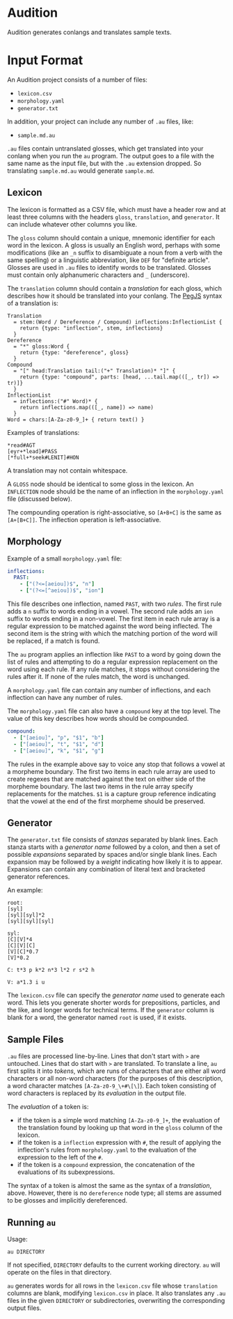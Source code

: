 # Audition

Audition generates conlangs and translates sample texts.

# Input Format

An Audition project consists of a number of files:

- `lexicon.csv`
- `morphology.yaml`
- `generator.txt`

In addition, your project can include any number of `.au` files, like:

- `sample.md.au`

`.au` files contain untranslated glosses, which get translated into your conlang
when you run the `au` program. The output goes to a file with the
same name as the input file, but with the `.au` extension dropped. So translating
`sample.md.au` would generate `sample.md`.

## Lexicon

The lexicon is formatted as a CSV file, which must have a header row and at least
three columns with the headers `gloss`, `translation`, and `generator`.
It can include whatever other columns you like.

The `gloss` column should contain a unique, mnemonic identifier for each word in the lexicon.
A gloss is usually an English word, perhaps with some modifications (like an `_n` suffix
to disambiguate a noun from a verb with the same spelling) or a linguistic
abbreviation, like `DEF` for "definite article". Glosses are used in `.au` files
to identify words to be translated. Glosses must contain only alphanumeric characters and `_` (underscore).

The `translation` column should contain a _translation_ for each gloss, which describes
how it should be translated into your conlang. The [PegJS](https://pegjs.org/online) syntax of a translation is:

```
Translation
  = stem:(Word / Dereference / Compound) inflections:InflectionList {
    return {type: "inflection", stem, inflections}
  }
Dereference
  = "*" gloss:Word {
    return {type: "dereference", gloss}
  }
Compound
  = "[" head:Translation tail:("+" Translation)* "]" {
    return {type: "compound", parts: [head, ...tail.map(([_, tr]) => tr)]}
  }
InflectionList
  = inflections:("#" Word)* {
    return inflections.map(([_, name]) => name)
  }
Word = chars:[A-Za-z0-9_]+ { return text() }
```

Examples of translations:

```
*read#AGT
[eyr+*lead]#PASS
[*full+*seek#LENIT]#HON
```

A translation may not contain whitespace.

A `GLOSS` node should be identical to some gloss in the lexicon. An `INFLECTION`
node should be the name of an inflection in the `morphology.yaml` file (discussed below).

The compounding operation is right-associative, so `[A+B+C]` is the same as `[A+[B+C]]`. The inflection operation is left-associative.

## Morphology

Example of a small `morphology.yaml` file:

```yaml
inflections:
  PAST:
    - ["(?<=[aeiou])$", "n"]
    - ["(?<=[^aeiou])$", "ion"]
```

This file describes one inflection, named `PAST`, with two *rules*. The first
rule adds a `n` suffix to words ending in a vowel. The second rule adds an `ion`
suffix to words ending in a non-vowel. The first item in each rule array is a
regular expression to be matched against the word being inflected. The second
item is the string with which the matching portion of the word will be replaced,
if a match is found.

The `au` program applies an inflection like `PAST` to a word by going down the
list of rules and attempting to do a regular expression replacement on the word
using each rule. If any rule matches, it stops without considering the rules
after it. If none of the rules match, the word is unchanged.

A `morphology.yaml` file can contain any number of inflections, and each inflection
can have any number of rules.

The `morphology.yaml` file can also have a `compound` key at the top level. The
value of this key describes how words should be compounded.

```yaml
compound:
  - ["[aeiou]", "p", "$1", "b"]
  - ["[aeiou]", "t", "$1", "d"]
  - ["[aeiou]", "k", "$1", "g"]
```

The rules in the example above say to voice any stop that follows a vowel at a
morpheme boundary. The first two items in each rule array are used to
create regexes that are matched against the text on either side of the morpheme
boundary. The last two items in the rule array specify replacements for the matches.
`$1` is a capture group reference indicating that the vowel at the end of the
first morpheme should be preserved.

## Generator

The `generator.txt` file consists of _stanzas_ separated by blank lines. Each stanza
starts with a _generator name_ followed by a colon, and then a set of possible _expansions_
separated by spaces and/or single blank lines. Each expansion may be followed by a _weight_ indicating how
likely it is to appear. Expansions can contain any combination of literal text and
bracketed generator references.

An example:

```
root:
[syl]
[syl][syl]*2
[syl][syl][syl]

syl:
[C][V]*4
[C][V][C] 
[V][C]*0.7
[V]*0.2

C: t*3 p k*2 n*3 l*2 r s*2 h

V: a*1.3 i u
```

The `lexicon.csv` file can specify the _generator name_ used to generate each word.
This lets you generate shorter words for prepositions, particles, and the like, and
longer words for technical terms.
If the `generator` column is blank for a word, the generator named `root` is used,
if it exists.

## Sample Files

`.au` files are processed line-by-line. Lines that don't start with `>` are untouched. Lines that do start with `>` are translated. To translate a line, `au` first splits it into _tokens_, which are runs of characters that are either all word characters or all non-word characters (for the purposes of this description, a word character matches `[A-Za-z0-9_\+#\[\]`).
Each token consisting of word characters is replaced by its _evaluation_ in the output file.

The _evaluation_ of a token is:

- if the token is a simple word matching `[A-Za-z0-9_]+`, the evaluation of the translation found by looking up that word in the `gloss` column of the lexicon.
- if the token is a `inflection` expression with `#`, the result of applying the inflection's rules from `morphology.yaml` to the evaluation of the expression to the left of the `#`.
- if the token is a `compound` expression, the concatenation of the evaluations of its subexpressions.


The syntax of a token is almost the same as the syntax of a _translation_, above. However,
there is no `dereference` node type; all stems are assumed to be glosses and implicitly dereferenced.

## Running `au`

Usage:

```
au DIRECTORY
```

If not specified, `DIRECTORY` defaults to the current working directory. `au` will
operate on the files in that directory.

`au` generates words for all rows in the `lexicon.csv` file whose `translation` columns
are blank, modifying `lexicon.csv` in place. It also translates any `.au` files in
the given `DIRECTORY` or subdirectories, overwriting the corresponding output files.